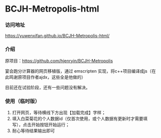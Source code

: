 # BCJH-Metropolis-html
### 访问地址
https://yuwenxifan.github.io/BCJH-Metropolis-html/

### 介绍
原项目：https://github.com/hjenryin/BCJH-Metropolis

宴会跑分计算器的网页移植版，通过 emscripten 实现，将c++项目编译成js（在此鸣谢原项目作者ajdx，这些全是他做的）

目前还在试验阶段，还有一些问题没有解决。

### 使用（临时版）
1. 打开网页，等待横线下方出现【加载完成】字样；
2. 填入白菜菊花的个人数据id（仅首次使用，或个人数据有更新时才需要填写），点击开始按钮开始运行；
3. 耐心等待结果输出即可

